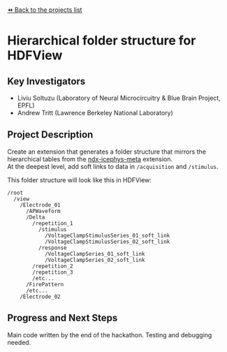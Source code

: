[:rewind: Back to the projects list](../../README.md#ProjectsList)

<!-- For information on how to write GitHub .md files see https://guides.github.com/features/mastering-markdown/ -->

# Hierarchical folder structure for HDFView 

## Key Investigators

- Liviu Soltuzu (Laboratory of Neural Microcircuitry & Blue Brain Project, EPFL)
- Andrew Tritt (Lawrence Berkeley National Laboratory)

## Project Description

Create an extension that generates a folder structure that mirrors the hierarchical tables from the [ndx-icephys-meta](https://github.com/oruebel/ndx-icephys-meta) extension.  
At the deepest level, add soft links to data in `/acquisition` and `/stimulus`.

This folder structure will look like this in HDFView:

```
/root  
  /view  
    /Electrode_01  
      /APWaveform  
      /Delta  
        /repetition_1  
          /stimulus  
            /VoltageClampStimulusSeries_01_soft_link  
            /VoltageClampStimulusSeries_02_soft_link  
          /response  
            /VoltageClampSeries_01_soft_link  
            /VoltageClampSeries_02_soft_link  
        /repetition_2  
        /repetition_3  
        /etc...  
      /FirePattern  
      /etc...
    /Electrode_02  
```      


## Progress and Next Steps

Main code written by the end of the hackathon. Testing and debugging needed.

